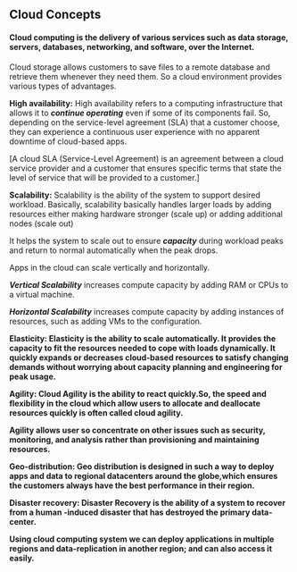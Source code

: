 <h2>Cloud Concepts</h2>

<h4>Cloud computing is the delivery of various services such as data storage, servers, databases, networking, and software, over the Internet.</h4>
Cloud storage allows customers to save files to a remote database and retrieve them whenever they need them. So a cloud environment provides various types of advantages.
 
<b>High availability:</b> High availability refers to a computing infrastructure that allows it to ***continue operating*** even if some of its components fail. So, depending on the service-level agreement (SLA) that a customer choose, they can experience a continuous user experience with no apparent downtime of cloud-based apps.

[A cloud SLA (Service-Level Agreement) is an agreement between a cloud service provider and a customer that ensures specific terms that state the level of service that will be provided to a customer.]

<b>Scalability:</b> Scalability is the ability of the system to support desired workload.
Basically, scalability basically handles larger loads by adding resources either making hardware stronger (scale up) or adding additional nodes (scale out)

It helps the system to scale out to ensure ***capacity*** during workload peaks and return to normal automatically when the peak drops.

Apps in the cloud can scale vertically and horizontally.

***Vertical Scalability*** increases compute capacity by adding RAM or CPUs to a virtual machine.

***Horizontal Scalability*** increases compute capacity by adding instances of resources, such as adding VMs to the configuration.

<b>Elasticity:<b> Elasticity is the ability to scale automatically.
It provides the capacity to fit the resources needed to cope with loads dynamically.
It quickly expands or decreases cloud-based resources to satisfy changing demands without worrying about capacity planning and engineering for peak usage.

<b>Agility:</b> Cloud Agility is the ability to react quickly.So, the speed and flexibility in the cloud which allow users to allocate and deallocate resources quickly is often called cloud agility.

Agility allows user so concentrate on other issues such as security, monitoring, and analysis rather than provisioning and maintaining resources. 

<b>Geo-distribution:<b> Geo distribution is designed in such a way to deploy apps and data to regional datacenters around the globe,which ensures the customers always have the best performance in their region.

Disaster recovery:
Disaster Recovery is the ability of a system to recover from a human -induced disaster that has destroyed the primary data-center. 

Using cloud computing system we can deploy applications in multiple regions and data-replication in another region; and can also access it easily.
